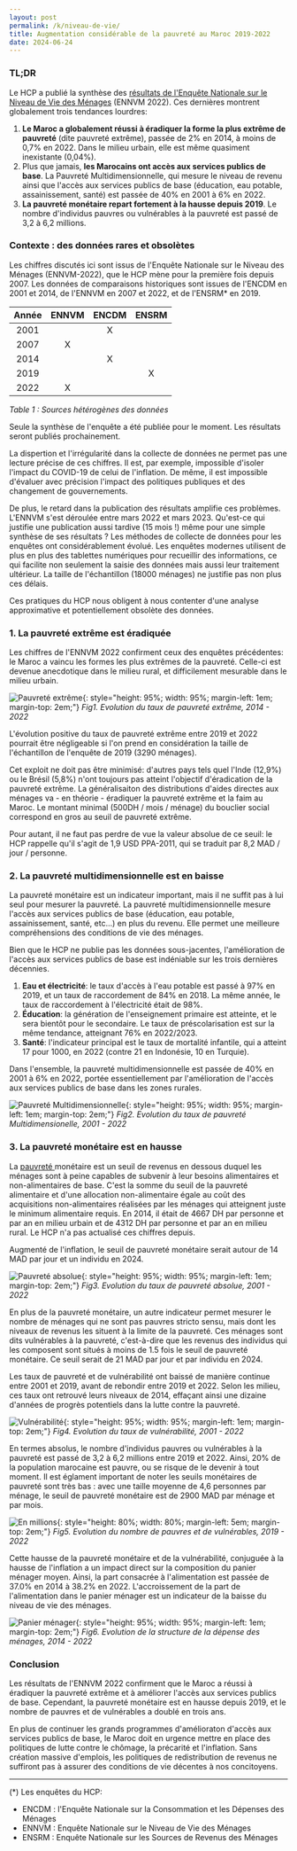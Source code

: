 ```yaml
---
layout: post
permalink: /k/niveau-de-vie/
title: Augmentation considérable de la pauvreté au Maroc 2019-2022
date: 2024-06-24
---
```

### TL;DR

Le HCP a publié la synthèse des [résultats de l&#39;Enquête Nationale sur le Niveau de Vie des Ménages]('https://www.hcp.ma/Evolution-du-niveau-de-vie-de-la-population-a-la-lumiere-des-resultats-de-l-Enquete-Nationale-sur-le-Niveau-de-Vie-des_a3900.html') (ENNVM 2022). Ces dernières montrent globalement trois tendances lourdres:

1. **Le Maroc a globalement réussi à éradiquer la forme la plus extrême de pauvreté** (dite pauvreté extrême), passée de 2% en 2014, à moins de 0,7% en 2022. Dans le milieu urbain, elle est même quasiment inexistante (0,04%).
2. Plus que jamais, **les Marocains ont accès aux services publics de base**. La Pauvreté Multidimensionnelle, qui mesure le niveau de revenu ainsi que l'accès aux services publics de base (éducation, eau potable, assainissement, santé) est passée de 40% en 2001 à 6% en 2022.
3. **La pauvreté monétaire repart fortement à la hausse depuis 2019**. Le nombre d'individus pauvres ou vulnérables à la pauvreté est passé de 3,2 à 6,2 millions.

### Contexte : des données rares et obsolètes

Les chiffres discutés ici sont issus de l'Enquête Nationale sur le Niveau des Ménages (ENNVM-2022), que le HCP mène pour la première fois depuis 2007. Les données de comparaisons historiques sont issues de l'ENCDM en 2001 et 2014, de l'ENNVM en 2007 et 2022, et de l'ENSRM* en 2019.

| Année | ENNVM | ENCDM | ENSRM |
| :----: | :---: | :---: | :---: |
|  2001  |      |   X   |      |
|  2007  |   X   |      |      |
|  2014  |      |   X   |      |
|  2019  |      |      |   X   |
|  2022  |   X   |      |      |

*Table 1 : Sources hétérogènes des données*

Seule la synthèse de l'enquête a été publiée pour le moment. Les résultats seront publiés prochainement.

La dispertion et l'irrégularité dans la collecte de données ne permet pas une lecture précise de ces chiffres. Il est, par exemple, impossible d'isoler l'impact du COVID-19 de celui de l'inflation. De même, il est impossible d'évaluer avec précision l'impact des politiques publiques et des changement de gouvernements.

De plus, le retard dans la publication des résultats amplifie ces problèmes. L'ENNVM s'est déroulée entre mars 2022 et mars 2023. Qu'est-ce qui justifie une publication aussi tardive (15 mois !) même pour une simple synthèse de ses résultats ? Les méthodes de collecte de données pour les enquêtes ont considérablement évolué. Les enquêtes modernes utilisent de plus en plus des tablettes numériques pour recueillir des informations, ce qui facilite non seulement la saisie des données mais aussi leur traitement ultérieur. La taille de l'échantillon (18000 ménages) ne justifie pas non plus ces délais.

Ces pratiques du HCP nous obligent à nous contenter d'une analyse approximative et potentiellement obsolète des données.

### 1. La pauvreté extrême est éradiquée

Les chiffres de l'ENNVM 2022 confirment ceux des enquêtes précédentes: le Maroc a vaincu les formes les plus extrêmes de la pauvreté. Celle-ci est devenue anecdotique dans le milieu rural, et difficilement mesurable dans le milieu urbain.

![Pauvreté extrême](files/extreme_poverty.png){: style="height: 95%; width: 95%; margin-left: 1em; margin-top: 2em;"}
*Fig1. Evolution du taux de pauvreté extrême, 2014 - 2022*

L'évolution positive du taux de pauvreté extrême entre 2019 et 2022 pourrait être négligeable si l'on prend en considération la taille de l'échantillon de l'enquête de 2019 (3290 ménages).

Cet exploit ne doit pas être minimisé: d'autres pays tels quel l'Inde (12,9%) ou le Brésil (5,8%) n'ont toujours pas atteint l'objectif d'éradication de la pauvreté extrême. La généralisaiton des distributions d'aides directes aux ménages va - en théorie - éradiquer la pauvreté extrême et la faim au Maroc. Le montant minimal (500DH / mois / ménage) du bouclier social correspond en gros au seuil de pauvreté extrême.

Pour autant, il ne faut pas perdre de vue la valeur absolue de ce seuil: le HCP rappelle qu'il s'agit de 1,9 USD PPA-2011, qui se traduit par 8,2 MAD / jour / personne.

### 2. La pauvreté multidimensionnelle est en baisse

La pauvreté monétaire est un indicateur important, mais il ne suffit pas à lui seul pour mesurer la pauvreté. La pauvreté multidimensionnelle mesure l'accès aux services publics de base (éducation, eau potable, assainissement, santé, etc...) en plus du revenu. Elle permet une meilleure compréhensions des conditions de vie des ménages.

Bien que le HCP ne publie pas les données sous-jacentes, l'amélioration de l'accès aux services publics de base est indéniable sur les trois dernières décennies.

1. **Eau et électricité**: le taux d'accès à l'eau potable est passé à 97% en 2019, et un taux de raccordement de 84% en 2018. La même année, le taux de raccordement à l'électricité était de 98%.
2. **Éducation**: la génération de l'enseignement primaire est atteinte, et le sera bientôt pour le secondaire. Le taux de préscolarisation est sur la même tendance, atteignant 76% en 2022/2023.
3. **Santé**: l'indicateur principal est le taux de mortalité infantile, qui a atteint 17 pour 1000, en 2022 (contre 21 en Indonésie, 10 en Turquie).

Dans l'ensemble, la pauvreté multidimensionnelle est passée de 40% en 2001 à 6% en 2022, portée essentiellement par l'amélioration de l'accès aux services publics de base dans les zones rurales.

![Pauvreté Multidimensionnelle](files/multidimensional_poverty.png){: style="height: 95%; width: 95%; margin-left: 1em; margin-top: 2em;"}
*Fig2. Evolution du taux de pauvreté Multidimensionelle, 2001 - 2022*

### 3. La pauvreté monétaire est en hausse

La [pauvreté ](https://www.hcp.ma/methodologie-pauvrete-vulnerabilite_r497.html)monétaire est un seuil de revenus en dessous duquel les ménages sont à peine capables de subvenir à leur besoins alimentaires et non-alimentaires de base. C'est la somme du seuil de la pauvreté alimentaire et d'une allocation non-alimentaire égale au coût des acquisitions non-alimentaires réalisées par les ménages qui atteignent juste le minimum alimentaire requis. En 2014, il était de 4667 DH par personne et par an en milieu urbain et de 4312 DH par personne et par an en milieu rural. Le HCP n'a pas actualisé ces chiffres depuis.

Augmenté de l'inflation, le seuil de pauvreté monétaire serait autour de 14 MAD par jour et un individu en 2024.

![Pauvreté absolue](files/abs_poverty.png){: style="height: 95%; width: 95%; margin-left: 1em; margin-top: 2em;"}
*Fig3. Evolution du taux de pauvreté absolue, 2001 - 2022*

En plus de la pauvreté monétaire, un autre indicateur permet mesurer le nombre de ménages qui ne sont pas pauvres stricto sensu, mais dont les niveaux de revenus les situent à la limite de la pauvreté. Ces ménages sont dits vulnérables à la pauvreté, c'est-à-dire que les revenus des individus qui les composent sont situés à moins de 1.5 fois le seuil de pauvreté monétaire. Ce seuil serait de 21 MAD par jour et par individu en 2024.

Les taux de pauvreté et de vulnérabilité ont baissé de manière continue entre 2001 et 2019, avant de rebondir entre 2019 et 2022. Selon les milieu, ces taux ont retrouvé leurs niveaux de 2014, effaçant ainsi une dizaine d'années de progrès potentiels dans la lutte contre la pauvreté.

![Vulnérabilité](files/vulnerability_rate.png){: style="height: 95%; width: 95%; margin-left: 1em; margin-top: 2em;"}
*Fig4. Evolution du taux de vulnérabilité, 2001 - 2022*

En termes absolus, le nombre d'individus pauvres ou vulnérables à la pauvreté est passé de 3,2 à 6,2 millions entre 2019 et 2022. Ainsi, 20% de la population marocaine est pauvre, ou se risque de le devenir à tout moment. Il est églament important de noter les seuils monétaires de pauvreté sont très bas : avec une taille moyenne de 4,6 personnes par ménage, le seuil de pauvreté monétaire est de 2900 MAD par ménage et par mois.

![En millions](files/poverty_millions.png){: style="height: 80%; width: 80%; margin-left: 5em; margin-top: 2em;"}
*Fig5. Evolution du nombre de pauvres et de vulnérables, 2019 - 2022*

Cette hausse de la pauvreté monétaire et de la vulnérabilité, conjuguée à la hausse de l'inflation a un impact direct sur la composition du panier ménager moyen. Ainsi, la part consacrée à l'alimentation est passée de 37.0% en 2014 à 38.2% en 2022. L'accroissement de la part de l'alimentation dans le panier ménager est un indicateur de la baisse du niveau de vie des ménages.

![Panier ménager](files/household_expenditure.png){: style="height: 95%; width: 95%; margin-left: 1em; margin-top: 2em;"}
*Fig6. Evolution de la structure de la dépense des ménages, 2014 - 2022*

### Conclusion

Les résultats de l'ENNVM 2022 confirment que le Maroc a réussi à éradiquer la pauvreté extrême et à améliorer l'accès aux services publics de base. Cependant, la pauvreté monétaire est en hausse depuis 2019, et le nombre de pauvres et de vulnérables a doublé en trois ans.

En plus de continuer les grands programmes d'amélioraton d'accès aux services publics de base, le Maroc doit en urgence mettre en place des politiques de lutte contre le chômage, la précarité et l'inflation. Sans création massive d'emplois, les politiques de redistribution de revenus ne suffiront pas à assurer des conditions de vie décentes à nos concitoyens.

---

(*) Les enquêtes du HCP:

- ENCDM : l'Enquête Nationale sur la Consommation et les Dépenses des Ménages
- ENNVM : Enquête Nationale sur le Niveau de Vie des Ménages
- ENSRM : Enquête Nationale sur les Sources de Revenus des Ménages
